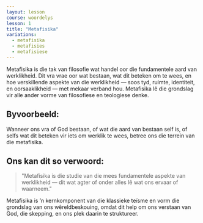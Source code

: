```yaml
---
layout: lesson
course: woordelys
lesson: 1
title: "Metafisika"
variations:
  - metafisika
  - metafisies
  - metafisiese
---
```


Metafisika is die tak van filosofie wat handel oor die fundamentele aard van werklikheid. Dit vra vrae oor wat bestaan, wat dit beteken om te wees, en hoe verskillende aspekte van die werklikheid — soos tyd, ruimte, identiteit, en oorsaaklikheid — met mekaar verband hou. Metafisika lê die grondslag vir alle ander vorme van filosofiese en teologiese denke.

## Byvoorbeeld:

Wanneer ons vra of God bestaan, of wat die aard van bestaan self is, of selfs wat dit beteken vir iets om werklik te wees, betree ons die terrein van die metafisika.

## Ons kan dit so verwoord:

> "Metafisika is die studie van die mees fundamentele aspekte van werklikheid — dit wat agter of onder alles lê wat ons ervaar of waarneem."

Metafisika is ’n kernkomponent van die klassieke teïsme en vorm die grondslag van ons wêreldbeskouing, omdat dit help om ons verstaan van God, die skepping, en ons plek daarin te struktureer.